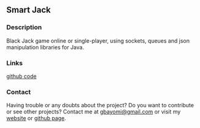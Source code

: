 ## Smart Jack

### Description

Black Jack game online or single-player, using sockets, queues and json manipulation libraries for Java.

### Links

[github code](https://github.com/Bayomi/SmartJack/)

### Contact

Having trouble or any doubts about the project? Do you want to contribute or see other projects? Contact me at gbayomi@gmail.com or visit my [website](http://gbayomi.com/) or [github page](https://github.com/Bayomi/).
